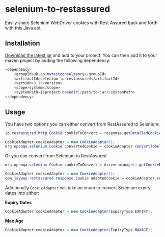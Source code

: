 # selenium-to-restassured

Easily share Selenium WebDriver cookies with Rest Assured back and forth with this Java api.

## Installation

[Download the latest jar](https://github.com/mwinteringham/selenium-to-restassured/releases) and add to your project. You can then add it to your maven project by adding the following dependency:

```java
<dependency>
    <groupId>uk.co.mwtestconsultancy</groupId>
    <artifactId>selenium-to-restassured</artifactId>
    <version>0.1</version>
    <scope>system</scope>
    <systemPath>${project.basedir}/path/to/jar</systemPath>
</dependency>
```

## Usage

You have two options you can either convert from RestAssured to Selenium:

```java
io.restassured.http.Cookie cookieToConvert = response.getDetailedCookie("COOKIE NAME")

CookieAdapter cookieAdapter = new CookieAdapter();
org.openqa.selenium.Cookie convertedCookie = cookieAdapter.convertToSelenium(cookieToConvert);
```

Or you can convert from Selenium to RestAssured

```java
org.openqa.selenium.Cookie cookieToConvert = driver.manage().getCookieNamed("COOKIE NAME");

CookieAdapter cookieAdapter = new CookieAdapter();
com.jayway.restassured.response.Cookie adaptedCookie = cookieAdapter.convertToRestAssured(seleniumCookie);
```

Additionally ```CookieAdapter``` will take an enum to convert Selenium expiry dates into either:

**Expiry Dates**
```java
CookieAdapter cookieAdapter = new CookieAdapter(ExpiryType.EXPIRY);
```

**Max Age**
```java
CookieAdapter cookieAdapter = new CookieAdapter(ExpiryType.MAXAGE);
```